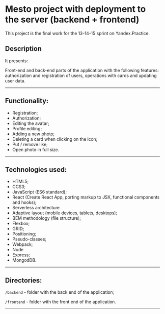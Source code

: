 # Mesto project with deployment to the server (backend + frontend)

This project is the final work for the 13-14-15 sprint on Yandex.Practice.

## Description

It presents:

Front-end and back-end parts of the application with the following features: authorization and registration of users, operations with cards and updating user data.

---

## Functionality:

- Registration;
- Authorization;
- Editing the avatar;
- Profile editing;
- Adding a new photo;
- Deleting a card when clicking on the icon;
- Put / remove like;
- Open photo in full size.

---

## Technologies used:

- HTML5;
- CCS3;
- JavaScript (ES6 standard);
- React (Create React App, porting markup to JSX, functional components and hooks);
- Serverless architecture
- Adaptive layout (mobile devices, tablets, desktops);
- BEM methodology (file structure);
- Flexbox;
- GRID;
- Positioning;
- Pseudo-classes;
- Webpack;
- Node
- Express;
- MongodDB.

---

## Directories:

`/backend` - folder with the back end of the application;

`/frontend` - folder with the front end of the application.

---
